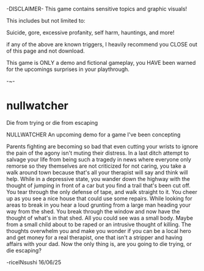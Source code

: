 -DISCLAIMER-
​This game contains sensitive topics and graphic visuals!

This includes but not limited to:

Suicide, gore, excessive profanity, self harm, hauntings, and more!

if any of the above are known triggers, I heavily recommend you CLOSE out of this page and not download.

This game is ONLY a demo and fictional gameplay, you HAVE been warned for the upcomings surprises in your playthrough.

-~-

# nullwatcher
Die from trying or die from escaping

NULLWATCHER
An upcoming demo for a game I've been concepting

Parents fighting are becoming so bad that even cutting your wrists to ignore the pain of the agony isn't muting their distress. In a last ditch attempt to salvage your life from being such a tragedy in news where everyone only remorse so they themselves are not criticized for not caring, you take a walk around town because that's all your therapist will say and think will help. While in a depressive state, you wander down the highway with the thought of jumping in front of a car but you find a trail that's been cut off. You tear through the only defense of tape, and walk straight to it. You cheer up as you see a nice house that could use some repairs. While looking for areas to break in you hear a loud grunting from a large man heading your way from the shed. You break through the window and now have the thought of what's in that shed. All you could see was a small body. Maybe from a small child about to be raped or an intrusive thought of killing. The thoughts overwhelm you and make you wonder if you can be a local hero and get money for a real therapist, one that isn't a stripper and having affairs with your dad. Now the only thing is, are you going to die trying, or die escaping?

-riceINsushi 16/06/25
